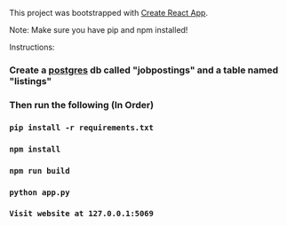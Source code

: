 This project was bootstrapped with [Create React App](https://github.com/facebook/create-react-app).

Note: Make sure you have pip and npm installed!

Instructions:

### Create a [postgres](https://www.prisma.io/dataguide/postgresql/setting-up-a-local-postgresql-database) db called "jobpostings" and a table named "listings"

### Then run the following (In Order)

### `pip install -r requirements.txt`

### `npm install`

### `npm run build`

### `python app.py`

### `Visit website at 127.0.0.1:5069`
